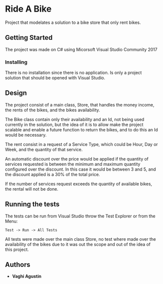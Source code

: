 # Ride A Bike

Project that modelates a solution to a bike store that only rent bikes.

## Getting Started

The project was made on C# using Micorsoft Visual Studio Community 2017

### Installing

There is no installation since there is no application. Is only a project solution that should be opened with Visual Studio.

## Design

The project consist of a main class, Store, that handles the money income, the rents of the bikes, and the bikes availability.

The Bike class contain only their availability and an Id, not being used currently in the solution, but the idea of it is to allow make the project scalable
and enable a future function to return the bikes, and to do this an Id would be necessary.

The rent consist in a request of a Service Type, which could be Hour, Day or Week, and the quantity of that service.

An automatic discount over the price would be applied if the quantity of services requested is between the minimum and maximum quantity configured over the discount.
In this case it would be between 3 and 5, and the discount applied is a 30% of the total price.

If the number of services request exceeds the quantity of available bikes, the rental will not be done.

## Running the tests

The tests can be run from Visual Studio throw the Test Explorer or from the Menu:
```
Test -> Run -> All Tests
```

All tests were made over the main class Store, no test where made over the availability of the bikes due to it was out the scope and out of the idea of this project.

## Authors

* **Vaghi Agustin**